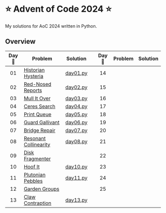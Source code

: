 # :star: Advent of Code 2024 :star:

My solutions for AoC 2024 written in Python.

## Overview

| Day :christmas_tree: | Problem | Solution | | Day :christmas_tree: | Problem | Solution |
| :---: | --- | --- | --- | :---: | --- | --- |
| 01 | [Historian Hysteria](https://adventofcode.com/2024/day/1) | [day01.py](src/solutions/day01.py) || 14 | [](https://adventofcode.com/2024/day/14) | [](src/solutions/day14.py) |
| 02 | [Red-Nosed Reports](https://adventofcode.com/2024/day/2) | [day02.py](src/solutions/day02.py) || 15 | [](https://adventofcode.com/2024/day/15) | [](src/solutions/day15.py) |
| 03 | [Mull It Over](https://adventofcode.com/2024/day/3) | [day03.py](src/solutions/day03.py) || 16 | [](https://adventofcode.com/2024/day/16) | [](src/solutions/day16.py) |
| 04 | [Ceres Search](https://adventofcode.com/2024/day/4) | [day04.py](src/solutions/day04.py) || 17 | [](https://adventofcode.com/2024/day/17) | [](src/solutions/day17.py) |
| 05 | [Print Queue](https://adventofcode.com/2024/day/5) | [day05.py](src/solutions/day05.py) || 18 | [](https://adventofcode.com/2024/day/18) | [](src/solutions/day18.py) |
| 06 | [Guard Gallivant](https://adventofcode.com/2024/day/6) | [day06.py](src/solutions/day06.py) || 19 | [](https://adventofcode.com/2024/day/19) | [](src/solutions/day19.py) |
| 07 | [Bridge Repair](https://adventofcode.com/2024/day/7) | [day07.py](src/solutions/day07.py) || 20 | [](https://adventofcode.com/2024/day/20) | [](src/solutions/day20.py) |
| 08 | [Resonant Collinearity](https://adventofcode.com/2024/day/8) | [day08.py](src/solutions/day08.py) || 21 | [](https://adventofcode.com/2024/day/21) | [](src/solutions/day21.py) |
| 09 | [Disk Fragmenter](https://adventofcode.com/2024/day/9) | [](src/solutions/day09.py) || 22 | [](https://adventofcode.com/2024/day/22) | [](src/solutions/day22.py) |
| 10 | [Hoof It](https://adventofcode.com/2024/day/10) | [day10.py](src/solutions/day10.py) || 23 | [](https://adventofcode.com/2024/day/23) | [](src/solutions/day23.py) |
| 11 | [Plutonian Pebbles](https://adventofcode.com/2024/day/11) | [day11.py](src/solutions/day11.py) || 24 | [](https://adventofcode.com/2024/day/24) | [](src/solutions/day24.py) |
| 12 | [Garden Groups](https://adventofcode.com/2024/day/12) | [](src/solutions/day12.py) || 25 | [](https://adventofcode.com/2024/day/25) | [](src/solutions/day25.py) |
| 13 | [Claw Contraption](https://adventofcode.com/2024/day/13) | [day13.py](src/solutions/day13.py) |
